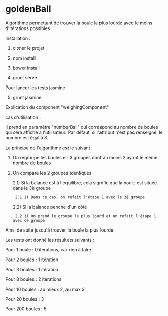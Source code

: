 # goldenBall
Algorithme permettant de trouver la boule la plus lourde avec le moins d'itérations possibles

Installation :

1) cloner le projet 

2) npm install

3) bower install

4) grunt serve

Pour lancer les tests jasmine

5) grunt jasmine


Explication du component "weighingComponent"

cas d'utilisation :  <weighing number-ball="8"></weighing>

Il prend en paramètre "numberBall" qui correspond au nombre de boules qui sera affiché à l'utilisateur.
Par défaut, si l'attribut n'est pas renseigné, le nombre est égal à 8.

Le principe de l'algorithme est le suivant :

1) On regroupe les boules en 3 groupes dont au moins 2 ayant le même nombre de boules

2) On compare les 2 groupes identiques

    2.1) Si la balance est à l'équilibre, cela signifie que la boule est située dans le 3è groupe
    
        2.1.1) Dans ce cas, on refait l'étape 1 avec le 3è groupe
        
    2.2) Si la balance penche d'un côté
    
        2.2.1) On prend le groupe le plus lourd et on refait l'étape 1 avec ce groupe
        

 Ainsi de suite jusqu'à trouver la boule la plus lourde.
 


 Les tests ont donné les résultats suivants :

 Pour 1 boule : 0 itérations, car rien à faire
 
 Pour 2 boules : 1 itération
 
 Pour 3 boules : 1 itération
 
 Pour 8 boules : 2 iterations
 
 Pour 10 boules : au mieux 2, au max 3
 
 Pour 20 boules : 3
 
 Pour 200 boules : 5


